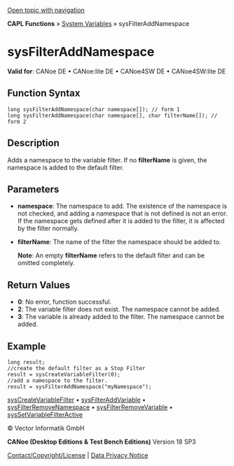 [Open topic with navigation](../../../../../CANoeDEFamily.htm#Topics/CAPLFunctions/SystemVariables/Functions/CAPLfunctionSysFilterAddNamespace.md)

**CAPL Functions** » [System Variables](../CAPLfunctionsSystemVariablesOverview.md) » sysFilterAddNamespace

# sysFilterAddNamespace

**Valid for**: CANoe DE • CANoe:lite DE • CANoe4SW DE • CANoe4SW:lite DE

## Function Syntax

```plaintext
long sysFilterAddNamespace(char namespace[]); // form 1
long sysFilterAddNamespace(char namespace[], char filterName[]); // form 2
```

## Description

Adds a namespace to the variable filter. If no **filterName** is given, the namespace is added to the default filter.

## Parameters

- **namespace**: The namespace to add. The existence of the namespace is not checked, and adding a namespace that is not defined is not an error. If the namespace gets defined after it is added to the filter, it is affected by the filter normally.

- **filterName**: The name of the filter the namespace should be added to.

  **Note**: An empty **filterName** refers to the default filter and can be omitted completely.

## Return Values

- **0**: No error, function successful.
- **2**: The variable filter does not exist. The namespace cannot be added.
- **3**: The variable is already added to the filter. The namespace cannot be added.

## Example

```plaintext
long result;
//create the default filter as a Stop Filter
result = sysCreateVariableFilter(0);
//add a namespace to the filter.
result = sysFilterAddNamespace("myNamespace");
```

[sysCreateVariableFilter](CAPLfunctionSysCreateVariableFilter.md) • [sysFilterAddVariable](CAPLfunctionSysFilterAddVariable.md) • [sysFilterRemoveNamespace](CAPLfunctionSysFilterRemoveNamespace.md) • [sysFilterRemoveVariable](CAPLfunctionSysFilterRemoveVariable.md) • [sysSetVariableFilterActive](CAPLfunctionSysSetVariableFilterActive.md)

© Vector Informatik GmbH

**CANoe (Desktop Editions & Test Bench Editions)** Version 18 SP3

[Contact/Copyright/License](../../../Shared/ContactCopyrightLicense.md) | [Data Privacy Notice](https://www.vector.com/int/en/company/get-info/privacy-policy/)
